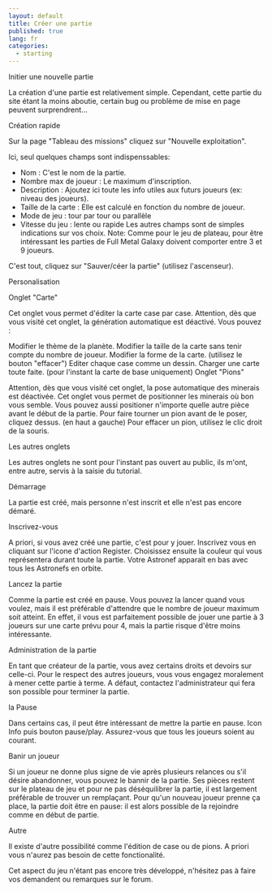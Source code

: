 ```yaml
---
layout: default
title: Créer une partie
published: true
lang: fr
categories: 
  - starting
---
```


Initier une nouvelle partie

La création d'une partie est relativement simple. Cependant, cette partie du site étant la moins aboutie, certain bug ou problème de mise en page peuvent surprendrent...

Création rapide

Sur la page "Tableau des missions" cliquez sur "Nouvelle exploitation".

Ici, seul quelques champs sont indispenssables:

- Nom : C'est le nom de la partie.
- Nombre max de joueur : Le maximum d'inscription.
- Description : Ajoutez ici toute les info utiles aux futurs joueurs (ex: niveau des joueurs).
- Taille de la carte : Elle est calculé en fonction du nombre de joueur.
- Mode de jeu : tour par tour ou parallèle
- Vitesse du jeu : lente ou rapide
Les autres champs sont de simples indications sur vos choix.
Note: Comme pour le jeu de plateau, pour être intéressant les parties de Full Metal Galaxy doivent comporter entre 3 et 9 joueurs.

C'est tout, cliquez sur "Sauver/céer la partie" (utilisez l'ascenseur).

Personalisation

Onglet "Carte"

Cet onglet vous permet d'éditer la carte case par case. Attention, dès que vous visité cet onglet, la génération automatique est déactivé.
Vous pouvez :

Modifier le thème de la planète.
Modifier la taille de la carte sans tenir compte du nombre de joueur.
Modifier la forme de la carte. (utilisez le bouton "effacer")
Editer chaque case comme un dessin.
Charger une carte toute faite. (pour l'instant la carte de base uniquement)
Onglet "Pions"

Attention, dès que vous visité cet onglet, la pose automatique des minerais est déactivée.
Cet onglet vous permet de positionner les minerais où bon vous semble. Vous pouvez aussi positioner n'importe quelle autre pièce avant le début de la partie.
Pour faire tourner un pion avant de le poser, cliquez dessus. (en haut a gauche)
Pour effacer un pion, utilisez le clic droit de la souris.

Les autres onglets

Les autres onglets ne sont pour l'instant pas ouvert au public, ils m'ont, entre autre, servis à la saisie du tutorial.

Démarrage

La partie est créé, mais personne n'est inscrit et elle n'est pas encore démaré.

Inscrivez-vous

A priori, si vous avez créé une partie, c'est pour y jouer. Inscrivez vous en cliquant sur l'icone d'action Register. Choisissez ensuite la couleur qui vous représentera durant toute la partie. Votre Astronef apparait en bas avec tous les Astronefs en orbite.

Lancez la partie

Comme la partie est créé en pause. Vous pouvez la lancer quand vous voulez, mais il est préférable d'attendre que le nombre de joueur maximum soit atteint. En effet, il vous est parfaitement possible de jouer une partie à 3 joueurs sur une carte prévu pour 4, mais la partie risque d'être moins intéressante.

Administration de la partie

En tant que créateur de la partie, vous avez certains droits et devoirs sur celle-ci. 
Pour le respect des autres joueurs, vous vous engagez moralement à mener cette partie à terme. A défaut, contactez l'administrateur qui fera son possible pour terminer la partie.

la Pause

Dans certains cas, il peut être intéressant de mettre la partie en pause. Icon Info puis bouton pause/play. 
Assurez-vous que tous les joueurs soient au courant.

Banir un joueur

Si un joueur ne donne plus signe de vie après plusieurs relances ou s'il désire abandonner, vous pouvez le bannir de la partie. Ses pièces restent sur le plateau de jeu et pour ne pas déséquilibrer la partie, il est largement préférable de trouver un remplaçant. 
Pour qu'un nouveau joueur prenne ça place, la partie doit être en pause: il est alors possible de la rejoindre comme en début de partie.

Autre

Il existe d'autre possibilité comme l'édition de case ou de pions. A priori vous n'aurez pas besoin de cette fonctionalité.

Cet aspect du jeu n'étant pas encore très développé, n'hésitez pas à faire vos demandent ou remarques sur le forum.
